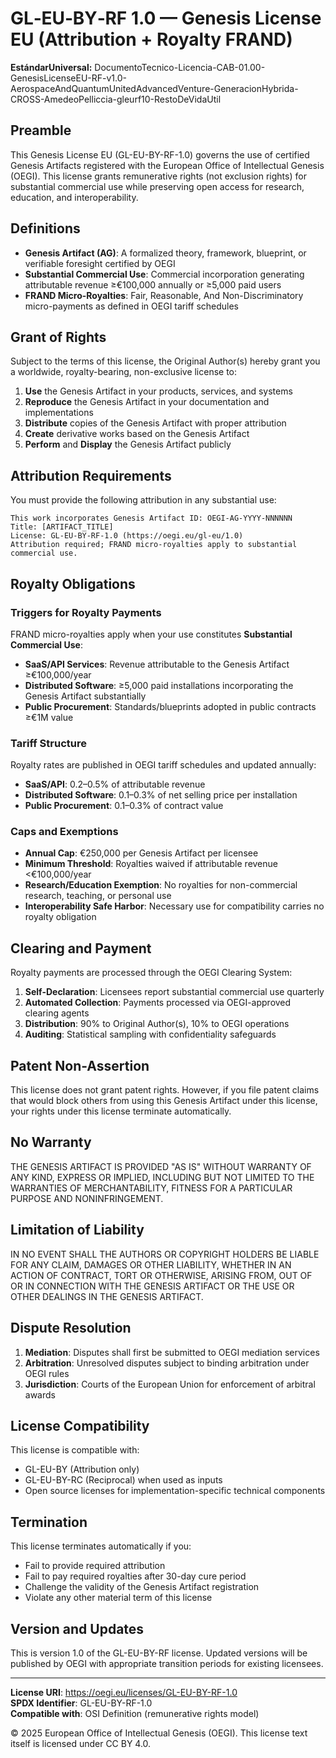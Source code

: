 # GL‑EU‑BY‑RF 1.0 — Genesis License EU (Attribution + Royalty FRAND)

**EstándarUniversal:** DocumentoTecnico-Licencia-CAB-01.00-GenesisLicenseEU-RF-v1.0-AerospaceAndQuantumUnitedAdvancedVenture-GeneracionHybrida-CROSS-AmedeoPelliccia-gleurf10-RestoDeVidaUtil

## Preamble

This Genesis License EU (GL-EU-BY-RF-1.0) governs the use of certified Genesis Artifacts registered with the European Office of Intellectual Genesis (OEGI). This license grants remunerative rights (not exclusion rights) for substantial commercial use while preserving open access for research, education, and interoperability.

## Definitions

- **Genesis Artifact (AG)**: A formalized theory, framework, blueprint, or verifiable foresight certified by OEGI
- **Substantial Commercial Use**: Commercial incorporation generating attributable revenue ≥€100,000 annually or ≥5,000 paid users
- **FRAND Micro-Royalties**: Fair, Reasonable, And Non-Discriminatory micro-payments as defined in OEGI tariff schedules

## Grant of Rights

Subject to the terms of this license, the Original Author(s) hereby grant you a worldwide, royalty-bearing, non-exclusive license to:

1. **Use** the Genesis Artifact in your products, services, and systems
2. **Reproduce** the Genesis Artifact in your documentation and implementations  
3. **Distribute** copies of the Genesis Artifact with proper attribution
4. **Create** derivative works based on the Genesis Artifact
5. **Perform** and **Display** the Genesis Artifact publicly

## Attribution Requirements

You must provide the following attribution in any substantial use:

```
This work incorporates Genesis Artifact ID: OEGI-AG-YYYY-NNNNNN
Title: [ARTIFACT_TITLE]
License: GL-EU-BY-RF-1.0 (https://oegi.eu/gl-eu/1.0)
Attribution required; FRAND micro‑royalties apply to substantial commercial use.
```

## Royalty Obligations

### Triggers for Royalty Payments

FRAND micro-royalties apply when your use constitutes **Substantial Commercial Use**:

- **SaaS/API Services**: Revenue attributable to the Genesis Artifact ≥€100,000/year
- **Distributed Software**: ≥5,000 paid installations incorporating the Genesis Artifact substantially
- **Public Procurement**: Standards/blueprints adopted in public contracts ≥€1M value

### Tariff Structure

Royalty rates are published in OEGI tariff schedules and updated annually:
- **SaaS/API**: 0.2–0.5% of attributable revenue
- **Distributed Software**: 0.1–0.3% of net selling price per installation
- **Public Procurement**: 0.1–0.3% of contract value

### Caps and Exemptions

- **Annual Cap**: €250,000 per Genesis Artifact per licensee
- **Minimum Threshold**: Royalties waived if attributable revenue <€100,000/year
- **Research/Education Exemption**: No royalties for non-commercial research, teaching, or personal use
- **Interoperability Safe Harbor**: Necessary use for compatibility carries no royalty obligation

## Clearing and Payment

Royalty payments are processed through the OEGI Clearing System:
1. **Self-Declaration**: Licensees report substantial commercial use quarterly
2. **Automated Collection**: Payments processed via OEGI-approved clearing agents
3. **Distribution**: 90% to Original Author(s), 10% to OEGI operations
4. **Auditing**: Statistical sampling with confidentiality safeguards

## Patent Non-Assertion

This license does not grant patent rights. However, if you file patent claims that would block others from using this Genesis Artifact under this license, your rights under this license terminate automatically.

## No Warranty

THE GENESIS ARTIFACT IS PROVIDED "AS IS" WITHOUT WARRANTY OF ANY KIND, EXPRESS OR IMPLIED, INCLUDING BUT NOT LIMITED TO THE WARRANTIES OF MERCHANTABILITY, FITNESS FOR A PARTICULAR PURPOSE AND NONINFRINGEMENT.

## Limitation of Liability

IN NO EVENT SHALL THE AUTHORS OR COPYRIGHT HOLDERS BE LIABLE FOR ANY CLAIM, DAMAGES OR OTHER LIABILITY, WHETHER IN AN ACTION OF CONTRACT, TORT OR OTHERWISE, ARISING FROM, OUT OF OR IN CONNECTION WITH THE GENESIS ARTIFACT OR THE USE OR OTHER DEALINGS IN THE GENESIS ARTIFACT.

## Dispute Resolution

1. **Mediation**: Disputes shall first be submitted to OEGI mediation services
2. **Arbitration**: Unresolved disputes subject to binding arbitration under OEGI rules
3. **Jurisdiction**: Courts of the European Union for enforcement of arbitral awards

## License Compatibility

This license is compatible with:
- GL-EU-BY (Attribution only)
- GL-EU-BY-RC (Reciprocal) when used as inputs
- Open source licenses for implementation-specific technical components

## Termination

This license terminates automatically if you:
- Fail to provide required attribution
- Fail to pay required royalties after 30-day cure period
- Challenge the validity of the Genesis Artifact registration
- Violate any other material term of this license

## Version and Updates

This is version 1.0 of the GL-EU-BY-RF license. Updated versions will be published by OEGI with appropriate transition periods for existing licensees.

---

**License URI**: https://oegi.eu/licenses/GL-EU-BY-RF-1.0  
**SPDX Identifier**: GL-EU-BY-RF-1.0  
**Compatible with**: OSI Definition (remunerative rights model)

© 2025 European Office of Intellectual Genesis (OEGI). This license text itself is licensed under CC BY 4.0.